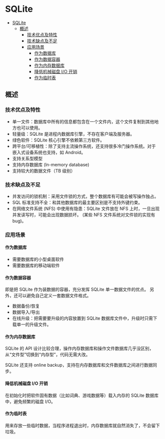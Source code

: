 # SQLite

- [SQLite](#sqlite)
  - [概述](#概述)
    - [技术优点及特性](#技术优点及特性)
    - [技术缺点及不足](#技术缺点及不足)
    - [应用场景](#应用场景)
      - [作为数据库](#作为数据库)
      - [作为数据容器](#作为数据容器)
      - [作为内存数据库](#作为内存数据库)
      - [降低机械磁盘 I/O 开销](#降低机械磁盘-io-开销)
      - [作为临时表](#作为临时表)

## 概述

### 技术优点及特性

- 单一文件：数据库中所有的信息都包含在一个文件内，这个文件复制到其他地方也可以使用。
- 轻量级：SQLite 是进程内数据库引擎，不存在客户端及服务器。
- 绿色软件：SQLite 核心引擎不依赖第三方软件。
- 跨平台/可移植性：除了支持主流操作系统，还支持很多冷门操作系统。对于嵌入式设备系统也支持，如 Android。
- 支持关系型模型
- 支持内存数据库 (In-memory database)
- 支持较大的数据文件（TB 级别）

### 技术缺点及不足

- 并发访问的锁机制：采用文件锁的方式，整个数据库有可能会被写操作独占。
- SQL 标准支持不全：和其他数据库的最主要区别是不支持外键约束。
- 在网络文件系统 (NFS) 中使用有隐患：SQLite 文件放在 NFS 上时，一旦出现并发读写时，可能会出现数据损坏。
  (某些 NFS 文件系统对文件锁的实现有 bug)。

### 应用场景

#### 作为数据库

- 需要数据库的小型桌面软件
- 需要数据库的移动端软件

#### 作为数据容器

即是把 SQLite 作为装数据的容器，充分发挥 SQLite 单一数据文件的优点。
另外，还可以避免自己定义一套数据文件格式。

- 数据备份/恢复
- 数据导入/导出
- 在线升级：把需要要升级的内容放置到 SQLite 数据库文件中，升级时只需下载单一的升级文件。

#### 作为内存数据库

SQLite 的 API 设计比较合理，操作内存数据库和操作文件数据库几乎没区别，从“文件型”切换到“内存型”，代码无需大改。

SQLite 还支持 online backup，支持在内存数据库和文件数据库之间进行数据同步。

#### 降低机械磁盘 I/O 开销

在初始化时把软件固有数据（比如词典、游戏数据等）载入内存的 SQLite 数据库中，避免频繁的磁盘 I/O。

#### 作为临时表

用来存放一些临时数据，当程序进程退出时，内存数据库就自然消失了，不会留下垃圾。

